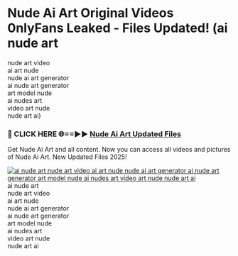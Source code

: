 # Nude Ai Art Original Videos 0nlyFans Leaked - Files Updated! (ai nude art<br>
nude art video<br>
ai art nude<br>
nude ai art generator<br>
ai nude art generator<br>
art model nude<br>
ai nudes art<br>
video art nude<br>
nude art ai)

<h3>🔴 CLICK HERE 🌐==►► <a href="https://tinyurl.com/2p9ay9w9" rel="nofollow">Nude Ai Art Updated Files</a></h3>

Get Nude Ai Art and all content. Now you can access all videos and pictures of Nude Ai Art. New Updated Files 2025!

[![ai nude art<br>
nude art video<br>
ai art nude<br>
nude ai art generator<br>
ai nude art generator<br>
art model nude<br>
ai nudes art<br>
video art nude<br>
nude art ai](https://i.imgur.com/KQgVmj3.gif)](https://tinyurl.com/2p9ay9w9)
ai nude art<br>
nude art video<br>
ai art nude<br>
nude ai art generator<br>
ai nude art generator<br>
art model nude<br>
ai nudes art<br>
video art nude<br>
nude art ai